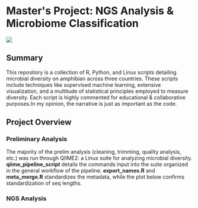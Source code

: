 # Master's Project: NGS Analysis & Microbiome Classification
![](https://vectorified.com/images/dna-icon-png-17.png)

## Summary
This repository is a collection of R, Python, and Linux scripts detailing microbial diversity on amphibian across three countries. These scripts include techniques like supervised machine learning, extensive visualization, and a multitude of statistical principles employed to measure diversity. Each script is highly commented for educational & collaborative purposes.In my opinion, the narrative is just as important as the code.

## Project Overview
### Preliminary Analysis
The majority of the prelim analysis (cleaning, trimming, quality analysis, etc.) was run through QIIME2: a Linux suite for analyzing microbial diversity. **qiime_pipeline_script** details the commands input into the suite organized in the general workflow of the pipeline. **export_names.R** and **meta_merge.R** standardizes the metadata, while the plot below confirms standardization of seq lengths.

### NGS Analysis
